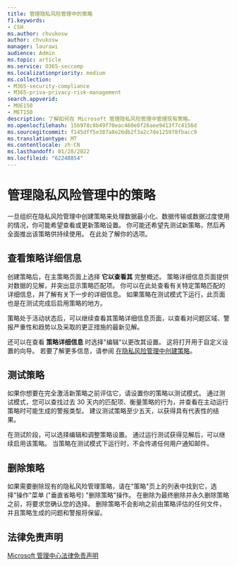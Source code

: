 ```yaml
---
title: 管理隐私风险管理中的策略
f1.keywords:
- CSH
ms.author: chvukosw
author: chvukosw
manager: laurawi
audience: Admin
ms.topic: article
ms.service: O365-seccomp
ms.localizationpriority: medium
ms.collection:
- M365-security-compliance
- M365-priva-privacy-risk-management
search.appverid:
- MOE150
- MET150
description: 了解如何在 Microsoft 管理隐私风险管理中管理现有策略。
ms.openlocfilehash: 15b978c8b49f70eac460e0f26aee9413f7c4156d
ms.sourcegitcommit: f145dff5e387a8e26db2f3a2c7de125978fbacc9
ms.translationtype: MT
ms.contentlocale: zh-CN
ms.lasthandoff: 01/28/2022
ms.locfileid: "62248854"
---
```

# <a name="manage-policies-in-privacy-risk-management"></a>管理隐私风险管理中的策略

一旦组织在隐私风险管理中创建策略来处理数据最小化、数据传输或数据过度使用的情况，你可能希望查看或更新策略设置。 你可能还希望先测试新策略，然后再全面推出该策略供持续使用。 在此处了解你的选项。

## <a name="view-policy-details"></a>查看策略详细信息

创建策略后，在主策略页面上选择 **它以查看其** 完整概述。 策略详细信息页面提供对数据的见解，并突出显示策略匹配项。 你可以在此处查看有关特定策略匹配的详细信息，并了解有关下一步的详细信息。 如果策略在测试模式下运行，此页面也是在测试完成后启用策略的地方。

策略处于活动状态后，可以继续查看其策略详细信息页面，以查看对问题区域、警报严重性和趋势以及采取的更正措施的最新见解。

还可以在查看 **策略详细信息** 时选择"编辑"以更改其设置。 这将打开用于自定义设置的向导。 若要了解更多信息，请参阅 [在隐私风险管理中创建策略](risk-management-policies.md)。

## <a name="test-your-policy"></a>测试策略

如果你想要在完全激活新策略之前评估它，请设置你的策略以测试模式。 通过测试模式，您可以查找过去 30 天内的匹配项、衡量策略的行为，并查看在主动运行策略时可能生成的警报类型。 建议测试策略至少五天，以获得具有代表性的结果。

在测试阶段，可以选择编辑和调整策略设置。 通过运行测试获得见解后，可以继续启用该策略。 当策略在测试模式下运行时，不会传递任何用户通知邮件。

## <a name="delete-a-policy"></a>删除策略

如果需要删除现有的隐私风险管理策略，请在"策略"页上的列表中找到它，选择"操作"菜单 ("垂直省略号) "删除策略"操作。 在删除为最终删除并永久删除策略之前，将要求您确认您的选择。 删除策略不会影响之前由策略评估的任何文件，并且策略生成的问题和警报将保留。

## <a name="legal-disclaimer"></a>法律免责声明

[Microsoft 管理中心法律免责声明](priva-disclaimer.md)
